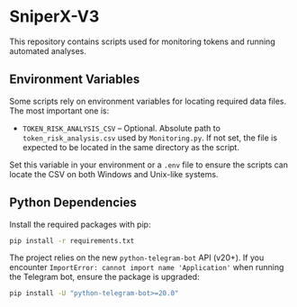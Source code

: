 # SniperX-V3

This repository contains scripts used for monitoring tokens and running automated analyses.

## Environment Variables

Some scripts rely on environment variables for locating required data files. The most important one is:

- `TOKEN_RISK_ANALYSIS_CSV` – Optional. Absolute path to `token_risk_analysis.csv` used by `Monitoring.py`. If not set, the file is expected to be located in the same directory as the script.

Set this variable in your environment or a `.env` file to ensure the scripts can locate the CSV on both Windows and Unix-like systems.

## Python Dependencies

Install the required packages with pip:

```bash
pip install -r requirements.txt
```

The project relies on the new `python-telegram-bot` API (v20+). If you encounter
`ImportError: cannot import name 'Application'` when running the Telegram bot,
ensure the package is upgraded:

```bash
pip install -U "python-telegram-bot>=20.0"
```
